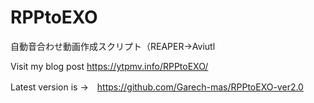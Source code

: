 # RPPtoEXO
自動音合わせ動画作成スクリプト（REAPER→Aviutl

Visit my blog post
https://ytpmv.info/RPPtoEXO/


Latest version is →　https://github.com/Garech-mas/RPPtoEXO-ver2.0
